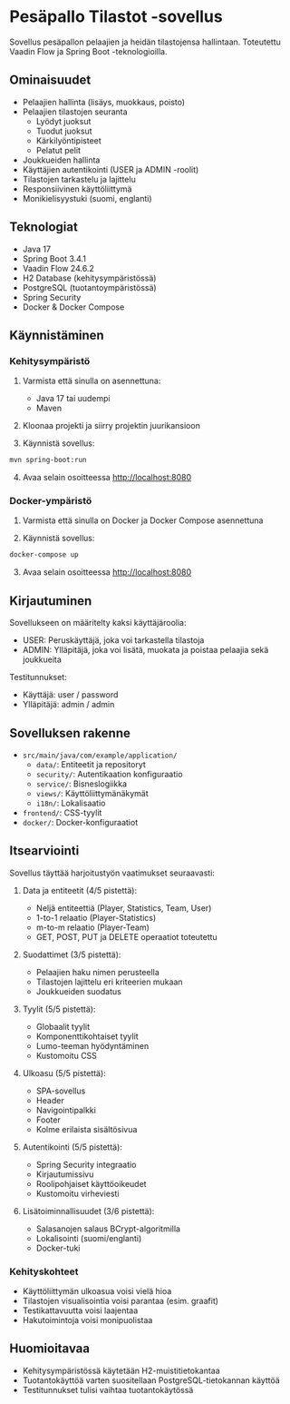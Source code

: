 # Pesäpallo Tilastot -sovellus

Sovellus pesäpallon pelaajien ja heidän tilastojensa hallintaan. Toteutettu Vaadin Flow ja Spring Boot -teknologioilla.

## Ominaisuudet

- Pelaajien hallinta (lisäys, muokkaus, poisto)
- Pelaajien tilastojen seuranta
  - Lyödyt juoksut
  - Tuodut juoksut
  - Kärkilyöntipisteet
  - Pelatut pelit
- Joukkueiden hallinta
- Käyttäjien autentikointi (USER ja ADMIN -roolit)
- Tilastojen tarkastelu ja lajittelu
- Responsiivinen käyttöliittymä
- Monikielisyystuki (suomi, englanti)

## Teknologiat

- Java 17
- Spring Boot 3.4.1
- Vaadin Flow 24.6.2
- H2 Database (kehitysympäristössä)
- PostgreSQL (tuotantoympäristössä)
- Spring Security
- Docker & Docker Compose

## Käynnistäminen

### Kehitysympäristö

1. Varmista että sinulla on asennettuna:
   - Java 17 tai uudempi
   - Maven

2. Kloonaa projekti ja siirry projektin juurikansioon

3. Käynnistä sovellus:

```bash
mvn spring-boot:run
```
4. Avaa selain osoitteessa [http://localhost:8080](http://localhost:8080)

### Docker-ympäristö

1. Varmista että sinulla on Docker ja Docker Compose asennettuna

2. Käynnistä sovellus:

```bash
docker-compose up
```

3. Avaa selain osoitteessa [http://localhost:8080](http://localhost:8080)

## Kirjautuminen

Sovellukseen on määritelty kaksi käyttäjäroolia:
- USER: Peruskäyttäjä, joka voi tarkastella tilastoja
- ADMIN: Ylläpitäjä, joka voi lisätä, muokata ja poistaa pelaajia sekä joukkueita

Testitunnukset:
- Käyttäjä: user / password
- Ylläpitäjä: admin / admin

## Sovelluksen rakenne

- `src/main/java/com/example/application/`
  - `data/`: Entiteetit ja repositoryt
  - `security/`: Autentikaation konfiguraatio
  - `service/`: Bisneslogiikka
  - `views/`: Käyttöliittymänäkymät
  - `i18n/`: Lokalisaatio
- `frontend/`: CSS-tyylit
- `docker/`: Docker-konfiguraatiot

## Itsearviointi

Sovellus täyttää harjoitustyön vaatimukset seuraavasti:

1. Data ja entiteetit (4/5 pistettä):
   - Neljä entiteettiä (Player, Statistics, Team, User)
   - 1-to-1 relaatio (Player-Statistics)
   - m-to-m relaatio (Player-Team)
   - GET, POST, PUT ja DELETE operaatiot toteutettu

2. Suodattimet (3/5 pistettä):
   - Pelaajien haku nimen perusteella
   - Tilastojen lajittelu eri kriteerien mukaan
   - Joukkueiden suodatus

3. Tyylit (5/5 pistettä):
   - Globaalit tyylit
   - Komponenttikohtaiset tyylit
   - Lumo-teeman hyödyntäminen
   - Kustomoitu CSS

4. Ulkoasu (5/5 pistettä):
   - SPA-sovellus
   - Header
   - Navigointipalkki
   - Footer
   - Kolme erilaista sisältösivua

5. Autentikointi (5/5 pistettä):
   - Spring Security integraatio
   - Kirjautumissivu
   - Roolipohjaiset käyttöoikeudet
   - Kustomoitu virheviesti

6. Lisätoiminnallisuudet (3/6 pistettä):
   - Salasanojen salaus BCrypt-algoritmilla
   - Lokalisointi (suomi/englanti)
   - Docker-tuki

### Kehityskohteet

- Käyttöliittymän ulkoasua voisi vielä hioa
- Tilastojen visualisointia voisi parantaa (esim. graafit)
- Testikattavuutta voisi laajentaa
- Hakutoimintoja voisi monipuolistaa

## Huomioitavaa

- Kehitysympäristössä käytetään H2-muistitietokantaa
- Tuotantokäyttöä varten suositellaan PostgreSQL-tietokannan käyttöä
- Testitunnukset tulisi vaihtaa tuotantokäytössä
